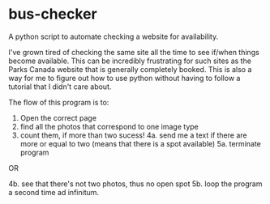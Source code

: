 # bus-checker

A python script to automate checking a website for availability.

I've grown tired of checking the same site all the time to see if/when things become available. This can be incredibly frustrating for such sites as the Parks Canada website that is generally completely booked. This is also a way for me to figure out how to use python without having to follow a tutorial that I didn't care about. 

The flow of this program is to:
  1. Open the correct page
  2. find all the photos that correspond to one image type 
  3. count them, if more than two sucess! 
  4a. send me a text if there are more or equal to two (means that there is a spot available)
  5a. terminate program

OR
  
  4b. see that there's not two photos, thus no open spot
  5b. loop the program a second time ad infinitum.  
